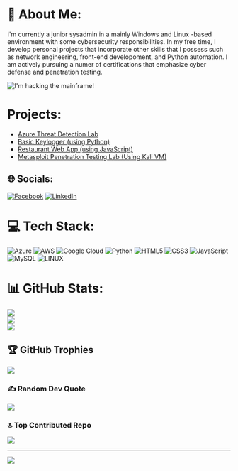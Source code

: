 # 💫 About Me:
I'm currently a junior sysadmin in a mainly Windows and Linux -based environment with some cybersecurity responsibilities. In my free time, I develop personal projects that incorporate other skills that I possess such as network engineering, front-end developoment, and Python automation. I am actively pursuing a numer of certifications that emphasize cyber defense and penetration testing.

![I'm hacking the mainframe!](https://user-images.githubusercontent.com/67354346/232254717-28f8cd8e-1a2c-476c-91a4-09a0c14400c0.gif)

# Projects:
- [Azure Threat Detection Lab](https://github.com/JAlexander35/MS-Azure-Dectection-Lab)
- [Basic Keylogger (using Python)](https://github.com/JAlexander35/Keylogger/blob/main/README.md)
- [Restaurant Web App (using JavaScript)](https://github.com/JAlexander35/RestaurantWebApp)
- [Metasploit Penetration Testing Lab (Using Kali VM)](https://github.com/JAlexander35/Metasploit-Pentest-Lab)

## 🌐 Socials:
[![Facebook](https://img.shields.io/badge/Facebook-%231877F2.svg?logo=Facebook&logoColor=white)](https://www.facebook.com/justin.alexander.731/) [![LinkedIn](https://img.shields.io/badge/LinkedIn-%230077B5.svg?logo=linkedin&logoColor=white)](https://www.linkedin.com/public-profile/settings?lipi=urn%3Ali%3Apage%3Ad_flagship3_profile_self_edit_contact-info%3BnNxPs1D7R1%2B6rCKNV%2Bp36A%3D%3D) 

# 💻 Tech Stack:
![Azure](https://img.shields.io/badge/azure-%230072C6.svg?style=for-the-badge&logo=azure-devops&logoColor=white) ![AWS](https://img.shields.io/badge/AWS-%23FF9900.svg?style=for-the-badge&logo=amazon-aws&logoColor=white) ![Google Cloud](https://img.shields.io/badge/Google%20Cloud-%234285F4.svg?style=for-the-badge&logo=google-cloud&logoColor=white) ![Python](https://img.shields.io/badge/python-3670A0?style=for-the-badge&logo=python&logoColor=ffdd54) ![HTML5](https://img.shields.io/badge/html5-%23E34F26.svg?style=for-the-badge&logo=html5&logoColor=white) ![CSS3](https://img.shields.io/badge/css3-%231572B6.svg?style=for-the-badge&logo=css3&logoColor=white) ![JavaScript](https://img.shields.io/badge/javascript-%23323330.svg?style=for-the-badge&logo=javascript&logoColor=%23F7DF1E) ![MySQL](https://img.shields.io/badge/mysql-%2300f.svg?style=for-the-badge&logo=mysql&logoColor=white) ![LINUX](https://img.shields.io/badge/Linux-FCC624?style=for-the-badge&logo=linux&logoColor=black)
# 📊 GitHub Stats:
![](https://github-readme-stats.vercel.app/api?username=JAlexander35&theme=dark&hide_border=false&include_all_commits=true&count_private=false)<br/>
![](https://github-readme-streak-stats.herokuapp.com/?user=JAlexander35&theme=dark&hide_border=false)<br/>
![](https://github-readme-stats.vercel.app/api/top-langs/?username=JAlexander35&theme=dark&hide_border=false&include_all_commits=true&count_private=false&layout=compact)

## 🏆 GitHub Trophies
![](https://github-profile-trophy.vercel.app/?username=JAlexander35&theme=radical&no-frame=false&no-bg=true&margin-w=4)

### ✍️ Random Dev Quote
![](https://quotes-github-readme.vercel.app/api?type=vetical&theme=radical)

### 🔝 Top Contributed Repo
![](https://github-contributor-stats.vercel.app/api?username=JAlexander35&limit=5&theme=tokyonight&combine_all_yearly_contributions=true)

---
[![](https://visitcount.itsvg.in/api?id=JAlexander35&icon=3&color=0)](https://visitcount.itsvg.in)

<!-- Proudly created with GPRM ( https://gprm.itsvg.in ) -->
